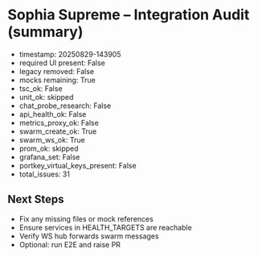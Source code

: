 # Sophia Supreme – Integration Audit (summary)
- timestamp: 20250829-143905
- required UI present: False
- legacy removed: False
- mocks remaining: True
- tsc_ok: False
- unit_ok: skipped
- chat_probe_research: False
- api_health_ok: False
- metrics_proxy_ok: False
- swarm_create_ok: True
- swarm_ws_ok: True
- prom_ok: skipped
- grafana_set: False
- portkey_virtual_keys_present: False
- total_issues: 31

## Next Steps
- Fix any missing files or mock references
- Ensure services in HEALTH_TARGETS are reachable
- Verify WS hub forwards swarm messages
- Optional: run E2E and raise PR
